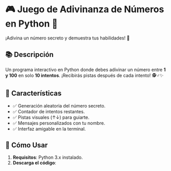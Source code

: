 # 🎮 Juego de Adivinanza de Números en Python 🔢

¡Adivina un número secreto y demuestra tus habilidades! 🌟

## 📚 Descripción
Un programa interactivo en Python donde debes adivinar un número entre **1 y 100** en solo **10 intentos**. ¡Recibirás pistas después de cada intento! 🕵️♂️✨

## 🚀 Características
- ✅ Generación aleatoria del número secreto.
- ✅ Contador de intentos restantes.
- ✅ Pistas visuales (↑↓) para guiarte.
- ✅ Mensajes personalizados con tu nombre.
- ✅ Interfaz amigable en la terminal.

## 📝 Cómo Usar
1. **Requisitos**: Python 3.x instalado.
2. **Descarga el código**: